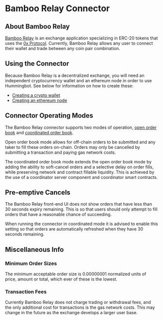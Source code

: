 # Bamboo Relay Connector

## About Bamboo Relay

[Bamboo Relay](https://bamboorelay.com/) is an exchange application specializing in ERC-20 tokens that uses the [0x Protocol](https://0x.org/). 
 Currently, Bamboo Relay allows any user to connect their wallet and trade between any coin pair combination. 

## Using the Connector

Because Bamboo Relay is a decentralized exchange, you will need an independent cryptocurrency wallet and an ethereum node in order to use Hummingbot. See below for information on how to create these:

* [Creating a crypto wallet](/installation/wallet)
* [Creating an ethereum node](/installation/node/node)

## Connector Operating Modes

The Bamboo Relay connector supports two modes of operation, [open order book](https://0x.org/wiki#Open-Orderbook) and [coordinated order book](https://github.com/0xProject/0x-protocol-specification/blob/master/v2/coordinator-specification.md).

Open order book mode allows for off-chain orders to be submitted and any taker to fill these orders on-chain.
Orders may only be cancelled by submitting a transaction and paying gas network costs.

The coordinated order book mode extends the open order book mode by adding the ability to soft-cancel orders and a selective delay on order fills, while preserving network and contract fillable liquidity.
This is achieved by the use of a coordinator server component and coordinator smart contracts.

## Pre-emptive Cancels

The Bamboo Relay front-end UI does not show orders that have less than 30 seconds expiry remaining. This is so that users should only attempt to fill orders that have a reasonable chance of succeeding.

When running the connector in coordinated mode it is advised to enable this setting so that orders are automatically refreshed when they have 30 seconds remaining.

## Miscellaneous Info

### Minimum Order Sizes

The minimum acceptable order size is 0.00000001 normalized units of price, amount or total, which ever of these is the lowest.

### Transaction Fees

Currently Bamboo Relay does not charge trading or withdrawal fees, and the only additional cost for transactions is the gas network costs. This may change in the future as the exchange develops a larger user base.
